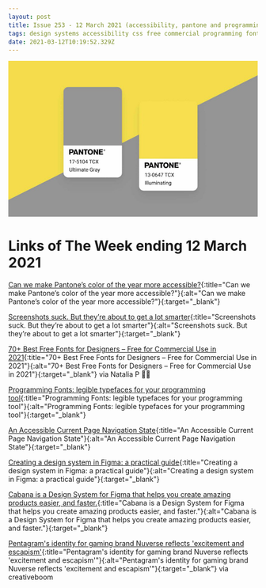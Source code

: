 ```yaml
---
layout: post
title: Issue 253 - 12 March 2021 (accessibility, pantone and programming fonts)
tags: design systems accessibility css free commercial programming fonts
date: 2021-03-12T10:19:52.329Z
---
```

![Can we make Pantone’s color of the year more accessible?](/assets/uploads/issue-253.png "Can we make Pantone’s color of the year more accessible?")

# Links of The Week ending 12 March 2021

[Can we make Pantone’s color of the year more accessible?](https://uxdesign.cc/pantone-2021-an-accessible-color-palette-8ce9c0ccfd3f){:title="Can we make Pantone’s color of the year more accessible?"}{:alt="Can we make Pantone’s color of the year more accessible?"}{:target="_blank"}

[Screenshots suck. But they’re about to get a lot smarter](https://www.wired.co.uk/article/future-screenshots){:title="Screenshots suck. But they’re about to get a lot smarter"}{:alt="Screenshots suck. But they’re about to get a lot smarter"}{:target="_blank"}

[70+ Best Free Fonts for Designers – Free for Commercial Use in 2021](https://www.websiteplanet.com/blog/best-free-fonts/){:title="70+ Best Free Fonts for Designers – Free for Commercial Use in 2021"}{:alt="70+ Best Free Fonts for Designers – Free for Commercial Use in 2021"}{:target="_blank"} via Natalia P 🙏🏻

[Programming Fonts: legible typefaces for your programming tool](https://app.programmingfonts.org/){:title="Programming Fonts: legible typefaces for your programming tool"}{:alt="Programming Fonts: legible typefaces for your programming tool"}{:target="_blank"}

[An Accessible Current Page Navigation State](https://www.callumhart.com/blog/an-accessible-current-page-navigation-state/){:title="An Accessible Current Page Navigation State"}{:alt="An Accessible Current Page Navigation State"}{:target="_blank"}

[Creating a design system in Figma: a practical guide](https://uxdesign.cc/creating-a-design-system-in-figma-cbd01b0d2424){:title="Creating a design system in Figma: a practical guide"}{:alt="Creating a design system in Figma: a practical guide"}{:target="_blank"}

[Cabana is a Design System for Figma
that helps you create amazing products easier, and faster.](https://cabanaforfigma.com/){:title="Cabana is a Design System for Figma
that helps you create amazing products easier, and faster."}{:alt="Cabana is a Design System for Figma
that helps you create amazing products easier, and faster."}{:target="_blank"}

[Pentagram's identity for gaming brand Nuverse reflects 'excitement and escapism'](https://www.creativeboom.com/inspiration/nuverse-pentagram/){:title="Pentagram's identity for gaming brand Nuverse reflects 'excitement and escapism'"}{:alt="Pentagram's identity for gaming brand Nuverse reflects 'excitement and escapism'"}{:target="_blank"} via creativeboom